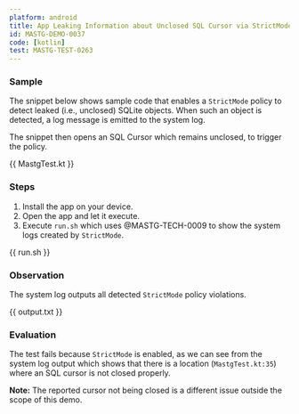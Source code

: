 ```yaml
---
platform: android
title: App Leaking Information about Unclosed SQL Cursor via StrictMode
id: MASTG-DEMO-0037
code: [kotlin]
test: MASTG-TEST-0263
---
```


### Sample

The snippet below shows sample code that enables a `StrictMode` policy to detect leaked (i.e., unclosed) SQLite objects. When such an object is detected, a log message is emitted to the system log.

The snippet then opens an SQL Cursor which remains unclosed, to trigger the policy.

{{ MastgTest.kt }}

### Steps

1. Install the app on your device.
2. Open the app and let it execute.
3. Execute `run.sh` which uses @MASTG-TECH-0009 to show the system logs created by `StrictMode`.

{{ run.sh }}

### Observation

The system log outputs all detected `StrictMode` policy violations.

{{ output.txt }}

### Evaluation

The test fails because `StrictMode` is enabled, as we can see from the system log output which shows that there is a location (`MastgTest.kt:35`) where an SQL cursor is not closed properly.
	
**Note:** The reported cursor not being closed is a different issue outside the scope of this demo.
